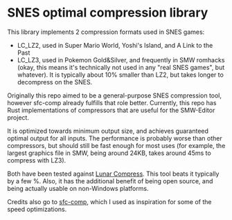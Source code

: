 # SNES optimal compression library

This library implements 2 compression formats used in SNES games:

* LC_LZ2, used in Super Mario World, Yoshi's Island, and A Link to the Past
* LC_LZ3, used in Pokemon Gold&Silver, and frequently in SMW romhacks (okay,
  this means it's technically not used in any "real SNES games", but whatever).
  It is typically about 10% smaller than LZ2, but takes longer to decompress on
  the SNES.

Originally this repo aimed to be a general-purpose SNES compression tool,
however sfc-comp already fulfills that role better. Currently, this repo has
Rust implementations of compressors that are useful for the SMW-Editor project.

It is optimized towards minimum output size, and achieves guaranteed optimal
output for all inputs. The performance is probably worse than other compressors,
but should still be fast enough for most uses (for example, the largest graphics
file in SMW, being around 24KB, takes around 45ms to compress with LZ3).

Both have been tested against [Lunar Compress](https://fusoya.eludevisibility.org/lc/).
This tool beats it typically by a few %. Also, it has the additional benefit of
being open source, and being actually usable on non-Windows platforms.

Credits also go to [sfc-comp](https://github.com/sfc-comp/sfc-comp), which I
used as inspiration for some of the speed optimizations.
